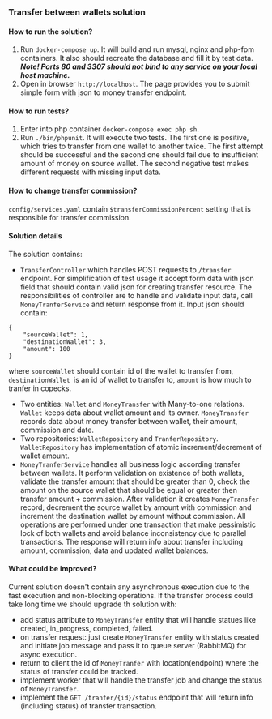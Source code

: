 ### Transfer between wallets solution

#### How to run the solution?
1. Run `docker-compose up`. It will build and run mysql, nginx and php-fpm containers.
It also should recreate the database and fill it by test data.
**_Note! Ports 80 and 3307 should not bind to any service on your local host machine._**
2. Open in browser `http://localhost`. The page provides you to submit simple form with json to money transfer endpoint.

#### How to run tests?
1. Enter into php container `docker-compose exec php sh`.
2. Run `./bin/phpunit`.
It will execute two tests.
The first one is positive, which tries to transfer from one wallet to another twice.
The first attempt should be successful and the second one should fail due to insufficient amount of money on source wallet.
The second negative test makes different requests with missing input data.

#### How to change transfer commission?
`config/services.yaml` contain `$transferCommissionPercent` setting that is responsible for transfer commission.

#### Solution details
The solution contains:
- `TransferController` which handles POST requests to `/transfer` endpoint.
For simplification of test usage it accept form data with json field that should contain valid json for creating transfer resource.
The responsibilities of controller are to handle and validate input data, call `MoneyTranferService` and return response from it.
Input json should contain:
````
{
    "sourceWallet": 1,
    "destinationWallet": 3,
    "amount": 100
}
````
where `sourceWallet` should contain id of the wallet to transfer from,
`destinationWallet `is an id of wallet to transfer to, `amount` is how much to tranfer in copecks.
- Two entities: `Wallet` and `MoneyTransfer` with Many-to-one relations.
`Wallet` keeps data about wallet amount and its owner.
`MoneyTransfer` records data about money transfer between wallet, their amount, commission and date.
- Two repositories: `WalletRepository` and `TranferRepository`.
`WalletRepository` has implementation of atomic increment/decrement of wallet amount.
- `MoneyTranferService` handles all business logic according transfer between wallets.
It perform validation on existence of both wallets, validate the transfer amount that should be greater than 0, check the amount on the source wallet that should be equal or greater then transfer amount + commission.
After validation it creates `MoneyTransfer` record, decrement the source wallet by amount with commission and increment the destination wallet by amount without commission.
All operations are performed under one transaction that make pessimistic lock of both wallets and avoid balance inconsistency due to parallel transactions.
The response will return info about transfer including amount, commission, data and updated wallet balances.

#### What could be improved?
Current solution doesn't contain any asynchronous execution due to the fast execution and non-blocking operations.
If the transfer process could take long time we should upgrade th solution with:
- add status attribute to `MoneyTransfer` entity that will handle statues like created, in_progress, completed, failed.
- on transfer request: just create `MoneyTransfer` entity with status created and initiate job message and pass it to queue server (RabbitMQ) for async execution.
- return to client the id of `MoneyTranfer` with location(endpoint) where the status of transfer could be tracked. 
- implement worker that will handle the transfer job and change the status of `MoneyTransfer`.
- implement the `GET /tranfer/{id}/status` endpoint that will return info (including status) of transfer transaction. 
